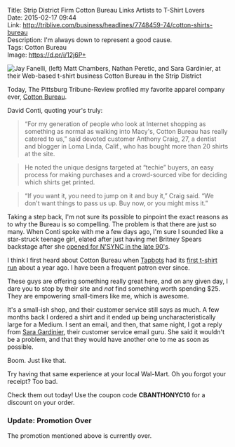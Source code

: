 Title: Strip District Firm Cotton Bureau Links Artists to T-Shirt Lovers  
Date: 2015-02-17 09:44  
Link: http://triblive.com/business/headlines/7748459-74/cotton-shirts-bureau  
Description: I'm always down to represent a good cause.  
Tags: Cotton Bureau  
Image: https://d.pr/i/12j6P+  

![Jay Fanelli, (left) Matt Chambers, Nathan Peretic, and Sara Gardinier, at their Web-based t-shirt business Cotton Bureau in the Strip District][1]

Today, The Pittsburg Tribune-Review profiled my favorite apparel company ever, [Cotton Bureau][2]. 

David Conti, quoting your's truly:

> “For my generation of people who look at Internet shopping as something as normal as walking into Macy's, Cotton Bureau has really catered to us,” said devoted customer Anthony Craig, 27, a dentist and blogger in Loma Linda, Calif., who has bought more than 20 shirts at the site.

> He noted the unique designs targeted at “techie” buyers, an easy process for making purchases and a crowd-sourced vibe for deciding which shirts get printed.

> “If you want it, you need to jump on it and buy it,” Craig said. “We don't want things to pass us up. Buy now, or you might miss it.”

Taking a step back, I'm not sure its possible to pinpoint the exact reasons as to why the Bureau is so compelling. The problem is that there are just so many. When Conti spoke with me a few days ago, I'm sure I sounded like a star-struck teenage girl, elated after just having met Britney Spears backstage after she [opened for N'SYNC in the late 90's][3]. 

I think I first heard about Cotton Bureau when [Tapbots][4] had its [first t-shirt run][5] about a year ago. I have been a frequent patron ever since.

These guys are offering something really great here, and on any given day, I dare you to stop by their site and *not* find something worth spending $25. They are empowering small-timers like me, which is awesome.

It's a small-ish shop, and their customer service still says as much. A few months back I ordered a shirt and it ended up being uncharacteristically large for a Medium. I sent an email, and then, that same night, I got a reply from [Sara Gardinier][6], their customer service email guru. She said it wouldn't be a problem, and that they would have another one to me as soon as possible.

Boom. Just like that. 

Try having that same experience at your local Wal-Mart. Oh you forgot your receipt? Too bad.

Check them out today! Use the coupon code <b>CBANTHONYC10</b> for a discount on your order.

<aside class="update">

### Update: Promotion Over

The promotion mentioned above is currently over.

</aside>

[1]: https://d.pr/i/12j6P+ "Cotton Bureau people"
[2]: http://www.cottonbureau.com "Cotton Bureau"
[3]: https://en.wikipedia.org/wiki/List_of_Britney_Spears_concert_tours "Wikipedia: Britney Spears concerts"
[4]: http://www.tapbots.com/ "Tapbots, creators of Tweetbot and Calcbot"
[5]: https://twitter.com/cottonbureau/status/440520932411838465 "The first Tapbots t-shirt on Cotton Bureau"
[6]: https://twitter.com/saragardinier "Cotton Bureau's customer service guru"